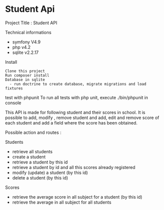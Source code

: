 # Student Api

Project Title : Student API

Technical informations
- symfony V4.9
- php v4.2
- sqlite v2.2.17

Install

    Clone this project
    Run composer install
    Database in sqlite
      - run doctrine to create database, migrate migrations and load fixtures

test with phpunit
To run all tests with php unit, execute ./bin/phpunit in console

This API is made for following student and their scores in school. It is possible to add, modify , remove student and add, edit and remove score of each student and add a field where the score has been obtained.

Possible action and routes :

Students
- retrieve all students
- create a student
- retrieve a student by this id
- retrieve a student by id and all this scores already registered
- modify (update) a student (by this id)
- delete a student (by this id)


Scores
- retrieve the average score in all subject for a student (by this id)
- retrieve the average in all subject for all students







